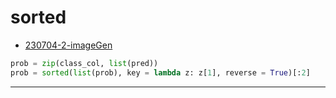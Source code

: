 # sorted

- [230704-2-imageGen](/3-deep-learning/7-July/230704-2-imageGen.ipynb)

```python
prob = zip(class_col, list(pred))
prob = sorted(list(prob), key = lambda z: z[1], reverse = True)[:2]
```

---

